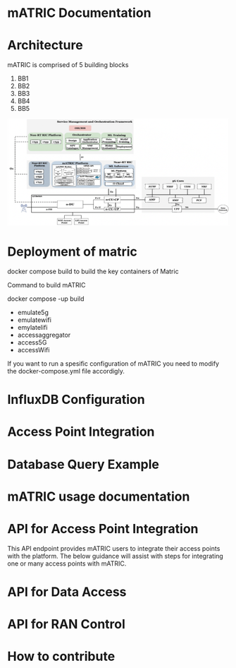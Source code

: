# mATRIC Documentation
# Architecture

mATRIC is comprised of 5 building blocks

1. BB1
2. BB2
3. BB3
4. BB4
5. BB5
 
![alt text](/matric.png)

# Deployment of matric

docker compose build to build the key containers of Matric

Command to build mATRIC

docker compose -up build

- emulate5g
- emulatewifi
- emylatelifi
- accessaggregator
- access5G
- accessWifi

If you want to run a spesific configuration of mATRIC you need to modify the docker-compose.yml file accordigly.

# InfluxDB Configuration

# Access Point Integration

# Database Query Example

# mATRIC usage documentation

# API for Access Point Integration

This API endpoint provides mATRIC users to integrate their access points with the platform. The below guidance will assist with steps for integrating one or many access points with mATRIC.

# API for Data Access

# API for RAN Control

# How to contribute
